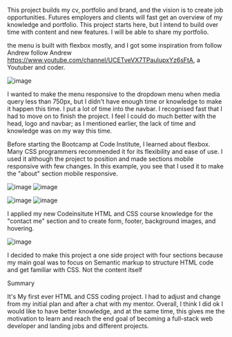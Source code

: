 This project builds my cv, portfolio and brand, and the vision is to create job opportunities. Futures employers and clients will fast get an overview of my knowledge and portfolio. 
This project starts here, but I intend to build over time with content and new features. I will be able to share my portfolio.

the menu is built with flexbox mostly, and I got some inspiration from 
follow Andrew 
follow Andrew https://www.youtube.com/channel/UCETveVX7TPauIupxYz6sFtA, a Youtuber and coder.  


![image](https://user-images.githubusercontent.com/86439883/134822806-aa874b0f-89e0-4673-8eeb-99ab857d6812.png)


I wanted to make the menu responsive to the dropdown menu when media query less than 750px, but I didn't have enough time or knowledge to make it happen this time. 
I put a lot of time into the navbar.  I recognised fast that I had to move on to finish the project. I feel I could do much better with the head, logo and navbar; as I mentioned earlier, the lack of time and knowledge was on my way this time. 


Before starting the Bootcamp at Code Institute, I learned about flexbox. Many CSS programmers recommended it for its flexibility and ease of use. 
I used it although the project to position and made sections mobile responsive with few changes. In this example, you see that I used it to make the "about" section mobile responsive. 

![image](https://user-images.githubusercontent.com/86439883/134823516-354aed69-e30d-4723-b3ef-7ce0fd3fbdcf.png)
![image](https://user-images.githubusercontent.com/86439883/134823551-fb4998e8-b6eb-444b-bb45-40d862823d46.png)

![image](https://user-images.githubusercontent.com/86439883/134823529-e61e3524-6dd6-48f9-b388-9291b083952f.png)
![image](https://user-images.githubusercontent.com/86439883/134823574-467207cd-f13c-4799-906c-5028568765cd.png)



I applied my new Codeinsitute HTML and CSS course knowledge for the "contact me" section and to create form, footer, background images, and hovering. 


![image](https://user-images.githubusercontent.com/86439883/134823736-1cf93125-580a-447d-ae5a-a2ba9e600859.png)

I decided to make this project a one side project with four sections because my main goal was to focus on Semantic markup to structure HTML code and get familiar with CSS. Not the content itself 

Summary 

It's My first ever HTML and CSS coding project. I had to adjust and change from my initial plan and after a chat with my mentor. Overall, I think I did ok I would like to have better knowledge, and at the same time, this gives me the motivation to learn and reach the end goal of becoming a full-stack web developer and landing jobs and different projects.



